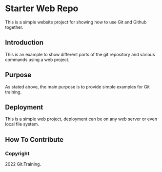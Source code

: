 # Starter Web Repo

This is a simple website project for showing how to use Git and Github together. 
## Introduction

This is an example to show different parts of the git repository and various commands using a web project.

## Purpose

As stated above, the main purpose is to provide simple examples for Git training.

## Deployment

This is a simple web project, deployment can be on any web server or even local file system.

## How To Contribute

### Copyright

2022 Git.Training.